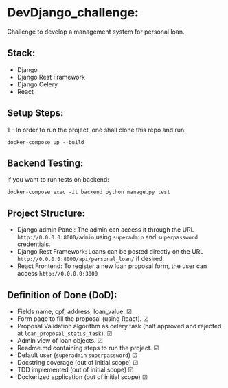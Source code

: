 # DevDjango_challenge:
Challenge to develop a management system for personal loan.

## Stack:
- Django
- Django Rest Framework
- Django Celery
- React

## Setup Steps:
1 - In order to run the project, one shall clone this repo and run:
```
docker-compose up --build
```
## Backend Testing:
If you want to run tests on backend:
```
docker-compose exec -it backend python manage.py test
```

## Project Structure:

 - Django admin Panel:
The admin can access it through the URL `http://0.0.0.0:8000/admin` using `superadmin` and `superpassword` credentials.
 - Django Rest Framework:
 Loans can be posted directly on the URL `http://0.0.0.0:8000/api/personal_loan/` if desired.
 - React Frontend:
 To register a new loan proposal form, the user can access `http://0.0.0.0:3000`

## Definition of Done (DoD):
  - Fields name, cpf, address, loan_value. ☑
  - Form page to fill the proposal (using React). ☑
  - Proposal Validation algorithm as celery task (half approved and rejected at `loan_proposal_status_task`). ☑
  - Admin view of loan objects. ☑
  - Readme.md containing steps to run the project. ☑
  - Default user (`superadmin` `superpassword`) ☑
  - Docstring coverage (out of initial scope) ☑
  - TDD implemented (out of initial scope) ☑
  - Dockerized application (out of initial scope) ☑
